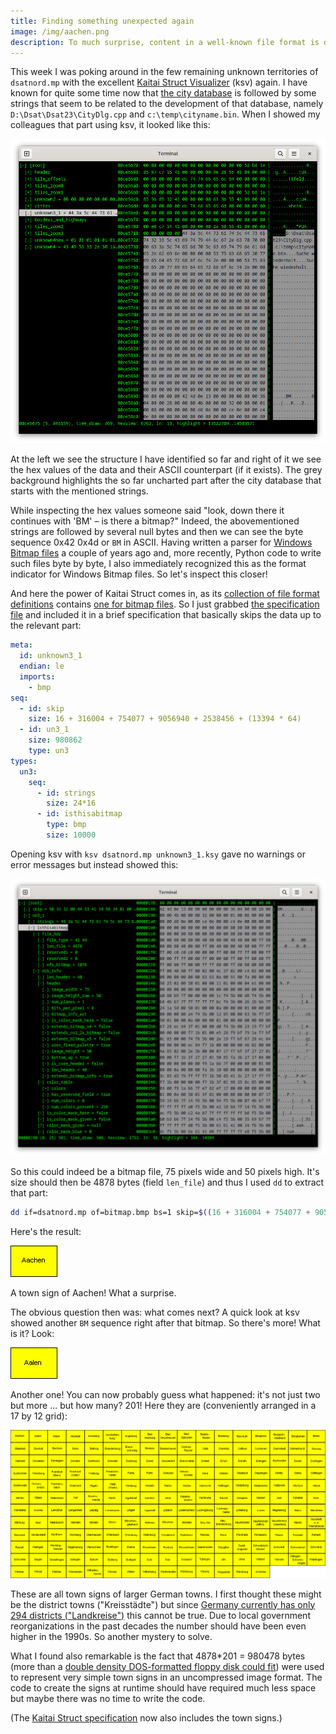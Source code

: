 ```yaml
---
title: Finding something unexpected again
image: /img/aachen.png
description: To much surprise, content in a well-known file format is discovered while inspecting uncharted territories.
---
```


This week I was poking around in the few remaining unknown territories
of `dsatnord.mp` with the excellent [Kaitai Struct
Visualizer](https://github.com/kaitai-io/kaitai_struct_visualizer/)
(ksv) again. I have known for quite some time now that [the city
database](/2005/03/26/decoding-the-city-database.html) is followed by
some strings that seem to be related to the development of that
database, namely `D:\Dsat\Dsat23\CityDlg.cpp` and
`c:\temp\cityname.bin`. When I showed my colleagues that part using
ksv, it looked like this:

![Kaitai Struct Visualizer showing an unknown part of dsatnord.mp](/img/unknown3_1.png)

At the left we see the structure I have identified so far and right of
it we see the hex values of the data and their ASCII counterpart (if
it exists). The grey background highlights the so far uncharted part
after the city database that starts with the mentioned strings.

While inspecting the hex values someone said "look, down there it
continues with 'BM' – is there a bitmap?" Indeed, the abovementioned
strings are followed by several null bytes and then we can see the
byte sequence 0x42 0x4d or `BM` in ASCII. Having written a parser for
[Windows Bitmap files](https://en.wikipedia.org/wiki/BMP_file_format)
a couple of years ago and, more recently, Python code to write such
files byte by byte, I also immediately recognized this as the format
indicator for Windows Bitmap files. So let's inspect this closer!

And here the power of Kaitai Struct comes in, as its [collection of
file format definitions](https://formats.kaitai.io/) contains [one for
bitmap files](https://formats.kaitai.io/bmp/). So I just grabbed [the
specification
file](https://github.com/kaitai-io/kaitai_struct_formats/blob/master/image/bmp.ksy)
and included it in a brief specification that basically skips the data
up to the relevant part:

```yaml
meta:
  id: unknown3_1
  endian: le
  imports:
    - bmp
seq:
  - id: skip
    size: 16 + 316004 + 754077 + 9056940 + 2538456 + (13394 * 64)
  - id: un3_1
    size: 980862
    type: un3
types:
  un3:
    seq:
      - id: strings
        size: 24*16
      - id: isthisabitmap
        type: bmp
        size: 10000
```

Opening ksv with `ksv dsatnord.mp unknown3_1.ksy` gave no warnings or
error messages but instead showed this:

![The part indeed seems to contain a bitmap image.](/img/thisisabitmap.png)

So this could indeed be a bitmap file, 75 pixels wide and 50 pixels
high. It's size should then be 4878 bytes (field `len_file`) and thus
I used `dd` to extract that part:

```sh
dd if=dsatnord.mp of=bitmap.bmp bs=1 skip=$((16 + 316004 + 754077 + 9056940 + 2538456 + (13394 * 64) + 24*16)) count=4878
```

Here's the result:

![Aachen](/img/aachen.png)

A town sign of Aachen! What a surprise.

The obvious question then was: what comes next? A quick look at ksv
showed another `BM` sequence right after that bitmap. So there's more!
What is it? Look:

![Aalen](/img/aalen.png)

Another one! You can now probably guess what happened: it's not just
two but more ... but how many? 201! Here they are (conveniently
arranged in a 17 by 12 grid):

[![All 201 city signs](/img/city_signs.png)](/img/city_signs.png)

These are all town signs of larger German towns. I first thought these
might be the district towns ("Kreisstädte") but since [Germany
currently has only 294 districts
("Landkreise")](https://de.wikipedia.org/wiki/Liste_der_Landkreise_in_Deutschland)
this cannot be true. Due to local government reorganizations in the
past decades the number should have been even higher in the 1990s. So
another mystery to solve.

What I found also remarkable is the fact that 4878*201 = 980478 bytes
(more than a [double density DOS-formatted floppy disk could
fit](https://en.wikipedia.org/wiki/List_of_floppy_disk_formats)) were
used to represent very simple town signs in an uncompressed image
format. The code to create the signs at runtime should have required
much less space but maybe there was no time to write the code.

(The [Kaitai Struct
specification](https://github.com/rjoberon/dsat/blob/main/src/dsat.ksy)
now also includes the town signs.)
